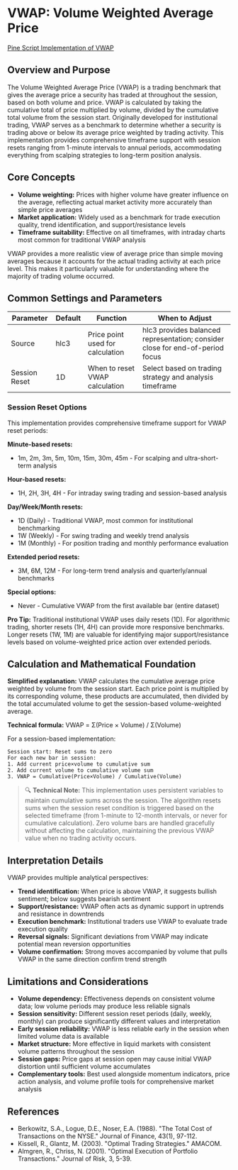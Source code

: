 # VWAP: Volume Weighted Average Price

[Pine Script Implementation of VWAP](https://github.com/mihakralj/pinescript/blob/main/indicators/volume/vwap.pine)

## Overview and Purpose

The Volume Weighted Average Price (VWAP) is a trading benchmark that gives the average price a security has traded at throughout the session, based on both volume and price. VWAP is calculated by taking the cumulative total of price multiplied by volume, divided by the cumulative total volume from the session start. Originally developed for institutional trading, VWAP serves as a benchmark to determine whether a security is trading above or below its average price weighted by trading activity. This implementation provides comprehensive timeframe support with session resets ranging from 1-minute intervals to annual periods, accommodating everything from scalping strategies to long-term position analysis.

## Core Concepts

* **Volume weighting:** Prices with higher volume have greater influence on the average, reflecting actual market activity more accurately than simple price averages
* **Market application:** Widely used as a benchmark for trade execution quality, trend identification, and support/resistance levels
* **Timeframe suitability:** Effective on all timeframes, with intraday charts most common for traditional VWAP analysis

VWAP provides a more realistic view of average price than simple moving averages because it accounts for the actual trading activity at each price level. This makes it particularly valuable for understanding where the majority of trading volume occurred.

## Common Settings and Parameters

| Parameter | Default | Function | When to Adjust |
|-----------|---------|----------|---------------|
| Source | hlc3 | Price point used for calculation | hlc3 provides balanced representation; consider close for end-of-period focus |
| Session Reset | 1D | When to reset VWAP calculation | Select based on trading strategy and analysis timeframe |

### Session Reset Options

This implementation provides comprehensive timeframe support for VWAP reset periods:

**Minute-based resets:**
- 1m, 2m, 3m, 5m, 10m, 15m, 30m, 45m - For scalping and ultra-short-term analysis

**Hour-based resets:**
- 1H, 2H, 3H, 4H - For intraday swing trading and session-based analysis

**Day/Week/Month resets:**
- 1D (Daily) - Traditional VWAP, most common for institutional benchmarking
- 1W (Weekly) - For swing trading and weekly trend analysis
- 1M (Monthly) - For position trading and monthly performance evaluation

**Extended period resets:**
- 3M, 6M, 12M - For long-term trend analysis and quarterly/annual benchmarks

**Special options:**
- Never - Cumulative VWAP from the first available bar (entire dataset)

**Pro Tip:** Traditional institutional VWAP uses daily resets (1D). For algorithmic trading, shorter resets (1H, 4H) can provide more responsive benchmarks. Longer resets (1W, 1M) are valuable for identifying major support/resistance levels based on volume-weighted price action over extended periods.

## Calculation and Mathematical Foundation

**Simplified explanation:**
VWAP calculates the cumulative average price weighted by volume from the session start. Each price point is multiplied by its corresponding volume, these products are accumulated, then divided by the total accumulated volume to get the session-based volume-weighted average.

**Technical formula:**
VWAP = Σ(Price × Volume) / Σ(Volume)

For a session-based implementation:
```
Session start: Reset sums to zero
For each new bar in session:
1. Add current price×volume to cumulative sum
2. Add current volume to cumulative volume sum
3. VWAP = Cumulative(Price×Volume) / Cumulative(Volume)
```

> 🔍 **Technical Note:** This implementation uses persistent variables to maintain cumulative sums across the session. The algorithm resets sums when the session reset condition is triggered based on the selected timeframe (from 1-minute to 12-month intervals, or never for cumulative calculation). Zero volume bars are handled gracefully without affecting the calculation, maintaining the previous VWAP value when no trading activity occurs.

## Interpretation Details

VWAP provides multiple analytical perspectives:

* **Trend identification:** When price is above VWAP, it suggests bullish sentiment; below suggests bearish sentiment
* **Support/resistance:** VWAP often acts as dynamic support in uptrends and resistance in downtrends
* **Execution benchmark:** Institutional traders use VWAP to evaluate trade execution quality
* **Reversal signals:** Significant deviations from VWAP may indicate potential mean reversion opportunities
* **Volume confirmation:** Strong moves accompanied by volume that pulls VWAP in the same direction confirm trend strength

## Limitations and Considerations

* **Volume dependency:** Effectiveness depends on consistent volume data; low volume periods may produce less reliable signals
* **Session sensitivity:** Different session reset periods (daily, weekly, monthly) can produce significantly different values and interpretation
* **Early session reliability:** VWAP is less reliable early in the session when limited volume data is available
* **Market structure:** More effective in liquid markets with consistent volume patterns throughout the session
* **Session gaps:** Price gaps at session open may cause initial VWAP distortion until sufficient volume accumulates
* **Complementary tools:** Best used alongside momentum indicators, price action analysis, and volume profile tools for comprehensive market analysis

## References

* Berkowitz, S.A., Logue, D.E., Noser, E.A. (1988). "The Total Cost of Transactions on the NYSE." Journal of Finance, 43(1), 97-112.
* Kissell, R., Glantz, M. (2003). "Optimal Trading Strategies." AMACOM.
* Almgren, R., Chriss, N. (2001). "Optimal Execution of Portfolio Transactions." Journal of Risk, 3, 5-39.
